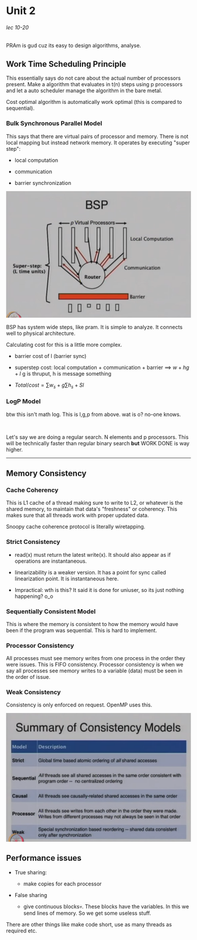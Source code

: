 # Unit 2

###### lec 10-20

PRAm is gud cuz its easy to design algorithms, analyse.

## Work Time Scheduling Principle

This essentially says do not care about the actual number of processors present. Make a algorithm that evaluates in t(n) steps using p processors and let a auto scheduler manage the algorithm in the bare metal.

Cost optimal algorithm is automatically work optimal (this is compared to sequential).

### Bulk Synchronous Parallel Model

This says that there are virtual pairs of processor and memory. There is not local mapping but instead network memory. It operates by executing "super step":

- local computation

- communication

- barrier synchronization

<img src="../../images/2023-10-09-17-54-49-image.png" title="" alt="" data-align="center">

BSP has system wide steps, like pram. It is simple to analyze. It connects well to physical architecture. 

Calculating cost for this is a little more complex. 

- barrier cost of l (barrier sync)

- superstep cost: local computation + communication + barrier ==> $w+hg+l$  g is thruput, h is message something

- $Total/ cost = \sum w_s + g \sum h_s + Sl$

### LogP Model

btw this isn't math log. This is l,g,p from above. wat is o? no-one knows.

<br>

Let's say we are doing a regular search. N elements and p processors. This will be technically faster than regular binary search **but** WORK DONE is way higher. 

---

## Memory Consistency

### Cache Coherency

This is L1 cache of a thread making sure to write to L2, or whatever is the shared memory, to maintain that data's "freshness" or coherency. This makes sure that all threads work with proper updated data. 

Snoopy cache coherence protocol is literally wiretapping. 

### Strict Consistency

- read(x) must return the latest write(x). It should also appear as if operations are instantaneous.

- linearizability is a weaker version. It has a point for sync called linearization point. It is instantaneous here.

- Impractical: wth is this? It said it is done for uniuser, so its just nothing happening? o_o

### Sequentially Consistent Model

This is where the memory is consistent to how the memory would have been if the program was sequential. This is hard to implement. 

### Processor Consistency

All processes must see memory writes from one process in the order they were issues. This is FIFO consistency. Processor consistency is when we say all processes see memory writes to a variable (data)  must be seen in the order of issue. 

### Weak Consistency

Consistency is only enforced on request. OpenMP uses this.

<img src="../../images/2023-10-09-23-36-50-image.png" title="" alt="" data-align="center">

## Performance issues

- True sharing:
  
  - make copies for each processor

- False sharing
  
  - give continuous blocks💀. These blocks have the variables. In this we send lines of memory. So we get some useless stuff. 

There are other things like make code short, use as many threads as required etc.